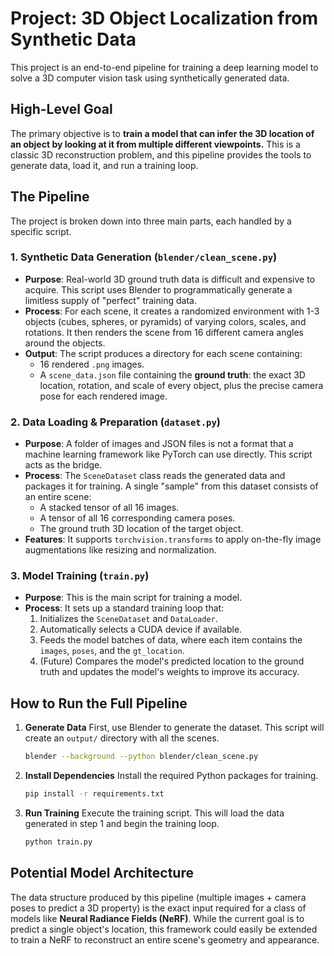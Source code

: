 # Project: 3D Object Localization from Synthetic Data

This project is an end-to-end pipeline for training a deep learning model to solve a 3D computer vision task using synthetically generated data.

## High-Level Goal

The primary objective is to **train a model that can infer the 3D location of an object by looking at it from multiple different viewpoints.** This is a classic 3D reconstruction problem, and this pipeline provides the tools to generate data, load it, and run a training loop.

## The Pipeline

The project is broken down into three main parts, each handled by a specific script.

### 1. Synthetic Data Generation (`blender/clean_scene.py`)

-   **Purpose**: Real-world 3D ground truth data is difficult and expensive to acquire. This script uses Blender to programmatically generate a limitless supply of "perfect" training data.
-   **Process**: For each scene, it creates a randomized environment with 1-3 objects (cubes, spheres, or pyramids) of varying colors, scales, and rotations. It then renders the scene from 16 different camera angles around the objects.
-   **Output**: The script produces a directory for each scene containing:
    -   16 rendered `.png` images.
    -   A `scene_data.json` file containing the **ground truth**: the exact 3D location, rotation, and scale of every object, plus the precise camera pose for each rendered image.

### 2. Data Loading & Preparation (`dataset.py`)

-   **Purpose**: A folder of images and JSON files is not a format that a machine learning framework like PyTorch can use directly. This script acts as the bridge.
-   **Process**: The `SceneDataset` class reads the generated data and packages it for training. A single "sample" from this dataset consists of an entire scene:
    -   A stacked tensor of all 16 images.
    -   A tensor of all 16 corresponding camera poses.
    -   The ground truth 3D location of the target object.
-   **Features**: It supports `torchvision.transforms` to apply on-the-fly image augmentations like resizing and normalization.

### 3. Model Training (`train.py`)

-   **Purpose**: This is the main script for training a model.
-   **Process**: It sets up a standard training loop that:
    1.  Initializes the `SceneDataset` and `DataLoader`.
    2.  Automatically selects a CUDA device if available.
    3.  Feeds the model batches of data, where each item contains the `images`, `poses`, and the `gt_location`.
    4.  (Future) Compares the model's predicted location to the ground truth and updates the model's weights to improve its accuracy.

## How to Run the Full Pipeline

1.  **Generate Data**
    First, use Blender to generate the dataset. This script will create an `output/` directory with all the scenes.
    ```bash
    blender --background --python blender/clean_scene.py
    ```

2.  **Install Dependencies**
    Install the required Python packages for training.
    ```bash
    pip install -r requirements.txt
    ```

3.  **Run Training**
    Execute the training script. This will load the data generated in step 1 and begin the training loop.
    ```bash
    python train.py
    ```

## Potential Model Architecture

The data structure produced by this pipeline (multiple images + camera poses to predict a 3D property) is the exact input required for a class of models like **Neural Radiance Fields (NeRF)**. While the current goal is to predict a single object's location, this framework could easily be extended to train a NeRF to reconstruct an entire scene's geometry and appearance.
